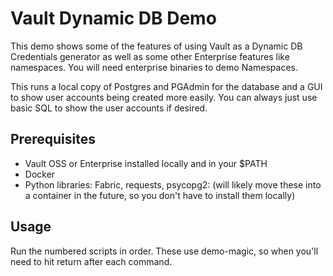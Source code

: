 # Vault Dynamic DB Demo

This demo shows some of the features of using Vault as a Dynamic DB Credentials generator as well as some other Enterprise features like namespaces.   You will need enterprise binaries to demo Namespaces.

This runs a local copy of Postgres and PGAdmin for the database and a GUI to show user accounts being created more easily.  You can always just use basic SQL to show the user accounts if desired.   


## Prerequisites

  * Vault OSS or Enterprise installed locally and in your $PATH
  * Docker 
  * Python libraries: Fabric, requests, psycopg2: (will likely move these into a container in the future, so you don't have to install them locally)


## Usage

Run the numbered scripts in order.  These use demo-magic, so when you'll need to hit return after each command.

